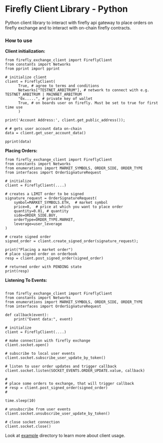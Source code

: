 # Firefly Client Library - Python
Python client library to interact with firefly api gateway to place orders on firefly exchange and to interact with on-chain firefly contracts.

### How to use

**Client initialization:**
```
from firefly_exchange_client import FireflyClient
from constants import Networks
from pprint import pprint

# initialize client
client = FireflyClient(
      True, # agree to terms and conditions
      Networks["TESTNET_ARBITRUM"], # network to connect with e.g. TESTNET_ARBITRUM | MAINNET_ARBITRUM
      "0x.....", # private key of wallet
      True, # on boards user on firefly. Must be set to true for first time use
      )

print('Account Address:', client.get_public_address());

# # gets user account data on-chain
data = client.get_user_account_data()

pprint(data)

```

**Placing Orders:**
```
from firefly_exchange_client import FireflyClient
from constants import Networks
from enumerations import MARKET_SYMBOLS, ORDER_SIDE, ORDER_TYPE
from interfaces import OrderSignatureRequest

# initialize
client = FireflyClient(....) 

# creates a LIMIT order to be signed
signature_request = OrderSignatureRequest(
    symbol=MARKET_SYMBOLS.ETH,  # market symbol
    price=0,  # price at which you want to place order
    quantity=0.01, # quantity
    side=ORDER_SIDE.BUY, 
    orderType=ORDER_TYPE.MARKET,
    leverage=user_leverage
)  

# create signed order
signed_order = client.create_signed_order(signature_request);

print("Placing a market order")
# place signed order on orderbook
resp = client.post_signed_order(signed_order)

# returned order with PENDING state
print(resp)

```

**Listening To Events:**
```

from firefly_exchange_client import FireflyClient
from constants import Networks
from enumerations import MARKET_SYMBOLS, ORDER_SIDE, ORDER_TYPE
from interfaces import OrderSignatureRequest

def callback(event):
    print("Event data:", event)

# initialize
client = FireflyClient(....) 

# make connection with firefly exchange
client.socket.open()

# subscribe to local user events
client.socket.subscribe_user_update_by_token()

# listen to user order updates and trigger callback
client.socket.listen(SOCKET_EVENTS.ORDER_UPDATE.value, callback)

#
# place some orders to exchange, that will trigger callback
# resp = client.post_signed_order(signed_order)
#

time.sleep(10)

# unsubscribe from user events
client.socket.unsubscribe_user_update_by_token()

# close socket connection
client.socket.close()

```


Look at [example](https://github.com/fireflyprotocol/firefly_exchange_client/tree/main/examples) directory to learn more about client usage.